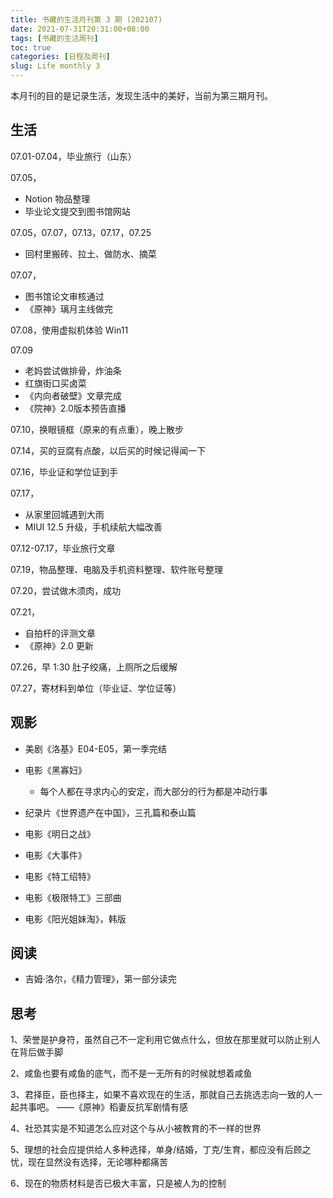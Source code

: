 ```yaml
---
title: 书藏的生活月刊第 3 期 (202107)
date: 2021-07-31T20:31:00+08:00
tags: [书藏的生活周刊]
toc: true
categories: [日程及周刊]
slug: Life monthly 3
---
```


本月刊的目的是记录生活，发现生活中的美好，当前为第三期月刊。

<!--more-->

## 生活

07.01-07.04，毕业旅行（山东）

07.05，

- Notion 物品整理
- 毕业论文提交到图书馆网站

07.05，07.07，07.13，07.17，07.25

- 回村里搬砖、拉土、做防水、摘菜

07.07，

- 图书馆论文审核通过
- 《原神》璃月主线做完

07.08，使用虚拟机体验 Win11

07.09

- 老妈尝试做排骨，炸油条
- 红旗街口买卤菜
- 《内向者破壁》文章完成
- 《院神》2.0版本预告直播

07.10，换眼镜框（原来的有点重），晚上散步

07.14，买的豆腐有点酸，以后买的时候记得闻一下

07.16，毕业证和学位证到手

07.17，

- 从家里回城遇到大雨
- MIUI 12.5 升级，手机续航大幅改善

07.12-07.17，毕业旅行文章

07.19，物品整理、电脑及手机资料整理、软件账号整理

07.20，尝试做木须肉，成功

07.21，

- 自拍杆的评测文章
- 《原神》2.0 更新

07.26，早 1:30 肚子绞痛，上厕所之后缓解

07.27，寄材料到单位（毕业证、学位证等）

## 观影

- 美剧《洛基》E04-E05，第一季完结
- 电影《黑寡妇》
  - 每个人都在寻求内心的安定，而大部分的行为都是冲动行事

- 纪录片《世界遗产在中国》，三孔篇和泰山篇
- 电影《明日之战》
- 电影《大事件》
- 电影《特工绍特》
- 电影《极限特工》三部曲
- 电影《阳光姐妹淘》，韩版

## 阅读

- 吉姆·洛尔，《精力管理》，第一部分读完

## 思考

1、荣誉是护身符，虽然自己不一定利用它做点什么，但放在那里就可以防止别人在背后做手脚

2、咸鱼也要有咸鱼的底气，而不是一无所有的时候就想着咸鱼

3、君择臣，臣也择主，如果不喜欢现在的生活，那就自己去挑选志向一致的人一起共事吧。   ——《原神》稻妻反抗军剧情有感

4、社恐其实是不知道怎么应对这个与从小被教育的不一样的世界

5、理想的社会应提供给人多种选择，单身/结婚，丁克/生育，都应没有后顾之忧，现在显然没有选择，无论哪种都痛苦

6、现在的物质材料是否已极大丰富，只是被人为的控制









